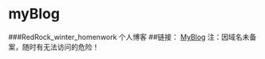 # myBlog
###RedRock_winter_homenwork  个人博客
##链接：
[MyBlog](https://www.proyang.tk)
注：因域名未备案，随时有无法访问的危险！
